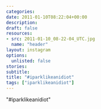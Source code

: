 ```yaml
---
categories:
date: 2011-01-10T08:22:04+00:00
description:
draft: false
resources:
- src: 2011-01-10_08-22-04_UTC.jpg
  name: "header"
layout: instagram
options:
  unlisted: false
stories:
subtitle:
title: "#iparklikeanidiot"
tags: ["iparklikeanidiot"]
---
```


"#iparklikeanidiot"
